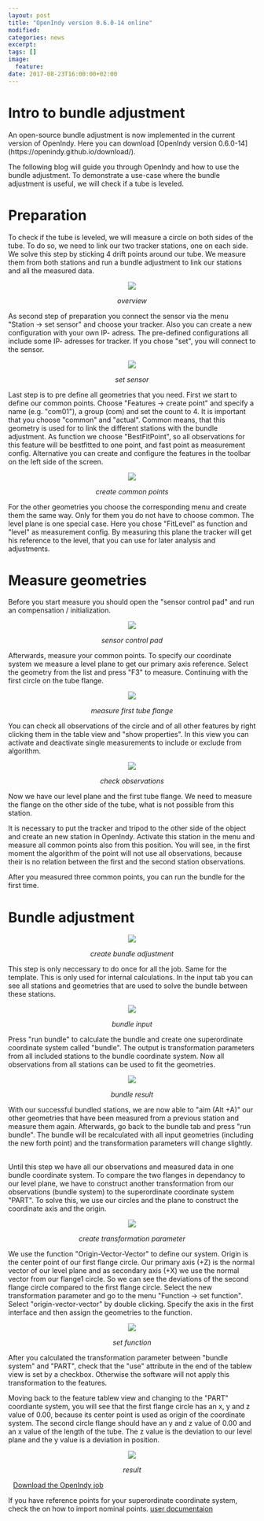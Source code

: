```yaml
---
layout: post
title: "OpenIndy version 0.6.0-14 online"
modified:
categories: news
excerpt:
tags: []
image:
  feature:
date: 2017-08-23T16:00:00+02:00
---
```


<h1>Intro to bundle adjustment </h1>
An open-source bundle adjustment is now implemented in the current version of OpenIndy.
Here you can download [OpenIndy version 0.6.0-14](https://openindy.github.io/download/).

The following blog will guide you through OpenIndy and how to use the bundle adjustment.
To demonstrate a use-case where the bundle adjustment is useful, we will check if a tube is leveled.

<h1>Preparation</h1>

To check if the tube is leveled, we will measure a circle on both sides of the tube. To do so, we need to link our two tracker stations, one on each side. We solve this step by sticking 4 drift points around our tube. We measure them from both stations and run a bundle adjustment to link our stations and all the measured data.

<figure>
	<p align="middle"><a href="/images/news/bundle/overview compoints and tube.jpg"><img src="/images/news/bundle/overview compoints and tube.jpg"></a> </p>
	<p align="middle"><i>overview</i></p>
</figure>

As second step of preparation you connect the sensor via the menu "Station -> set sensor" and choose your tracker. Also you can create a new configuration with your own IP- adress. The pre-defined configurations all include some IP- adresses for tracker.
If you chose "set", you will connect to the sensor.

<figure>
	<p align="middle"><a href="/images/news/bundle/02_select sensor and set.png"><img src="/images/news/bundle/02_select sensor and set.png"></a> </p>
	<p align="middle"><i>set sensor</i></p>
</figure>

Last step is to pre define all geometries that you need. First we start to define our common points. Choose "Features -> create point" and specify a name (e.g. "com01"), a group (com) and set the count to 4. It is important that you choose "common" and "actual". Common means, that this geometry is used for to link the different stations with the bundle adjustment. As function we choose "BestFitPoint", so all observations for this feature will be bestfitted to one point, and fast point as measurement config.
Alternative you can create and configure the features in the toolbar on the left side of the screen.

<figure>
	<p align="middle"><a href="/images/news/bundle/05_create com point.png"><img src="/images/news/bundle/05_create com point.png"></a> </p>
	<p align="middle"><i>create common points</i></p>
</figure>

For the other geometries you choose the corresponding menu and create them the same way. Only for them you do not have to choose common.
The level plane is one special case. Here you chose "FitLevel" as function and "level" as measurement config.
By measuring this plane the tracker will get his reference to the level, that you can use for later analysis and adjustments.

<h1>Measure geometries</h1>

Before you start measure you should open the "sensor control pad" and run an compensation / initialization.
<figure>
	<p align="middle"><a href="/images/news/bundle/03_sensor_control_pad.png"><img src="/images/news/bundle/03_sensor_control_pad.png"></a> </p>
	<p align="middle"><i>sensor control pad</i></p>
</figure>

Afterwards, measure your common points.
To specify our coordinate system we measure a level plane to get our primary axis reference. Select the geometry from the list and press "F3" to measure. Continuing with the first circle on the tube flange.

<figure>
	<p align="middle"><a href="/images/news/bundle/measure circle.jpg"><img src="/images/news/bundle/measure circle.jpg"></a> </p>
	<p align="middle"><i>measure first tube flange</i></p>
</figure>

You can check all observations of the circle and of all other features by right clicking them in the table view and "show properties". In this view you can activate and deactivate single measurements to include or exclude from algorithm.

<figure>
	<p align="middle"><a href="/images/news/bundle/10_check_obs.png"><img src="/images/news/bundle/10_check_obs.png"></a> </p>
	<p align="middle"><i>check observations</i></p>
</figure>

Now we have our level plane and the first tube flange. We need to measure the flange on the other side of the tube, what is not possible from this station.

It is necessary to put the tracker and tripod to the other side of the object and create an new station in OpenIndy. Activate this station in the menu and measure all common points also from this position. You will see, in the first moment the algorithm of the point will not use all observations, because their is no relation between the first and the second station observations.

After you measured three common points, you can run the bundle for the first time.

<h1>Bundle adjustment</h1>

<figure>
	<p align="middle"><a href="/images/news/bundle/14_create_bundle.png"><img src="/images/news/bundle/14_create_bundle.png"></a> </p>
	<p align="middle"><i>create bundle adjustment</i></p>
</figure>

This step is only neccessary to do once for all the job. Same for the template. This is only used for internal calculations.
In the input tab you can see all stations and geometries that are used to solve the bundle between these stations.

<figure>
	<p align="middle"><a href="/images/news/bundle/16_overview_bundle_input.png"><img src="/images/news/bundle/16_overview_bundle_input.png"></a> </p>
	<p align="middle"><i>bundle input</i></p>
</figure>

Press "run bundle" to calculate the bundle and create one superordinate coordinate system called "bundle". The output is transformation parameters from all included stations to the bundle coordinate system. Now all observations from all stations can be used to fit the geometries.

<figure>
	<p align="middle"><a href="/images/news/bundle/18_bundle_trafos.png"><img src="/images/news/bundle/18_bundle_trafos.png"></a> </p>
	<p align="middle"><i>bundle result</i></p>
</figure>

With our successful bundled stations, we are now able to "aim (Alt +A)" our other geometries that have been measured from a previous station and measure them again. Afterwards, go back to the bundle tab and press "run bundle". The bundle will be recalculated with all input geometries (including the new forth point) and the transformation parameters will change slightly.

<br>Until this step we have all our observations and measured data in one bundle coordinate system. To compare the two flanges in dependancy to our level plane, we have to construct another transformation from our observations (bundle system) to the superordinate coordinate system "PART".
To solve this, we use our circles and the plane to construct the coordinate axis and the origin.

<figure>
	<p align="middle"><a href="/images/news/bundle/26_create_trafo_bundlePart.png"><img src="/images/news/bundle/26_create_trafo_bundlePart.png"></a> </p>
	<p align="middle"><i>create transformation parameter</i></p>
</figure>

We use the function "Origin-Vector-Vector" to define our system. Origin is the center point of our first flange circle. Our primary axis (+Z) is the normal vector of our level plane and as secondary axis (+X) we use the normal vector from our flange1 circle.
So we can see the deviations of the second flange circle compared to the first flange circle.
Select the new transformation parameter and go to the menu "Function -> set function". Select "origin-vector-vector" by double clicking.
Specify the axis in the first interface and then assign the geometries to the function.

<figure>
	<p align="middle"><a href="/images/news/bundle/32_select_function_features.png"><img src="/images/news/bundle/32_select_function_features.png"></a> </p>
	<p align="middle"><i>set function</i></p>
</figure>

After you calculated the transformation parameter between "bundle system" and "PART", check that the "use" attribute in the end of the tablew view is set by a checkbox. Otherwise the software will not apply this transformation to the features.

Moving back to the feature tablew view and changing to the "PART" coordiante system, you will see that the first flange circle has an x, y and z value of 0.00, because its center point is used as origin of the coordinate system. The second circle flange should have an y and z value of 0.00 and an x value of the length of the tube. The z value is the deviation to our level plane and the y value is a deviation in position.

<figure>
	<p align="middle"><a href="/images/news/bundle/36_result.png"><img src="/images/news/bundle/36_result.png"></a> </p>
	<p align="middle"><i>result</i></p>
</figure>

<div style="margin: 10px">
	<a href="/files/bundle/2017 08 23 bundle guide.xml" download>Download the OpenIndy job</a>
</div>

If you have reference points for your superordinate coordinate system, check the on how to import nominal points.
[user documentaion](/documentation/docu-usr/measurement/#common-measurement-example)
